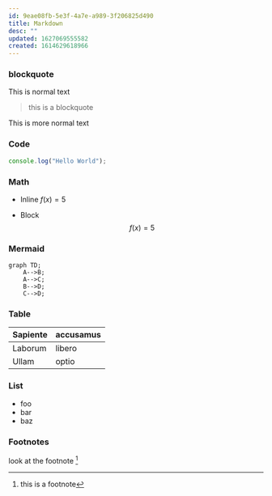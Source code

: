 ```yaml
---
id: 9eae08fb-5e3f-4a7e-a989-3f206825d490
title: Markdown
desc: ""
updated: 1627069555582
created: 1614629618966
---
```


### blockquote

This is normal text

> this is a blockquote

This is more normal text

### Code

```js
console.log("Hello World");
```

### Math

- Inline $f(x) = 5$


- Block
$$
f(x) = 5
$$


### Mermaid

```mermaid
graph TD;
    A-->B;
    A-->C;
    B-->D;
    C-->D;
```

### Table

| Sapiente | accusamus |
|----------|-----------|
| Laborum  | libero    |
| Ullam    | optio     |

### List

* foo
* bar
* baz

### Footnotes

look at the footnote [^1]

[^1]: this is a footnote
